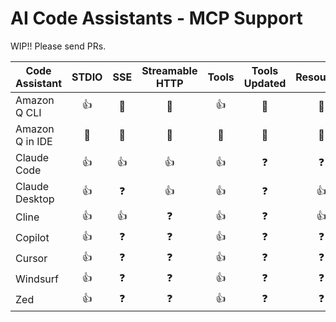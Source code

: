 # AI Code Assistants - MCP Support

WIP!! Please send PRs.

| Code Assistant  | STDIO | SSE | Streamable HTTP | Tools | Tools Updated | Resources | Prompts | Roots | Sampling |
|-----------------|:-----:|:---:|:---------------:|:-----:|:-------------:|:---------:|:-------:|:-----:|:--------:|
| Amazon Q CLI    |  👍   | 🚫  |       🚫        |  👍   |      🚫       |    🚫     |   👍    |  🚫   |    🚫    |
| Amazon Q in IDE |  🚫   | 🚫  |       🚫        |  🚫   |      🚫       |    🚫     |   🚫    |  🚫   |    🚫    |
| Claude Code     |  👍   | 👍  |       👍        |  👍   |       ❓       |     ❓     |   👍    |   ❓   |    ❓     |
| Claude Desktop  |  👍   |  ❓  |       👍        |  👍   |       ❓       |    👍     |    ❓    |   ❓   |    ❓     |
| Cline           |  👍   | 👍  |        ❓        |  👍   |       ❓       |    👍     |    ❓    |   ❓   |    ❓     |
| Copilot         |  👍   |  ❓  |        ❓        |  👍   |       ❓       |     ❓     |    ❓    |  👍   |    ❓     |
| Cursor          |  👍   |  ❓  |        ❓        |  👍   |       ❓       |     ❓     |    ❓    |   ❓   |    ❓     |
| Windsurf        |  👍   |  ❓  |        ❓        |  👍   |       ❓       |     ❓     |    ❓    |   ❓   |    ❓     |
| Zed             |  👍   |  ❓  |        ❓        |  👍   |       ❓       |     ❓     |   👍    |   ❓   |    ❓     |

